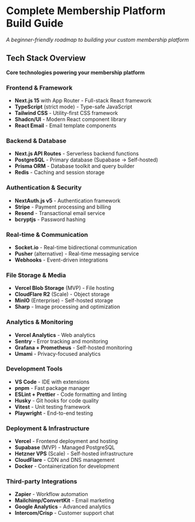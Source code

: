 # Complete Membership Platform Build Guide

_A beginner-friendly roadmap to building your custom membership platform_

## Tech Stack Overview

**Core technologies powering your membership platform**

### Frontend & Framework

- **Next.js 15** with App Router - Full-stack React framework
- **TypeScript** (strict mode) - Type-safe JavaScript
- **Tailwind CSS** - Utility-first CSS framework
- **Shadcn/UI** - Modern React component library
- **React Email** - Email template components

### Backend & Database

- **Next.js API Routes** - Serverless backend functions
- **PostgreSQL** - Primary database (Supabase → Self-hosted)
- **Prisma ORM** - Database toolkit and query builder
- **Redis** - Caching and session storage

### Authentication & Security

- **NextAuth.js v5** - Authentication framework
- **Stripe** - Payment processing and billing
- **Resend** - Transactional email service
- **bcryptjs** - Password hashing

### Real-time & Communication

- **Socket.io** - Real-time bidirectional communication
- **Pusher** (alternative) - Real-time messaging service
- **Webhooks** - Event-driven integrations

### File Storage & Media

- **Vercel Blob Storage** (MVP) - File hosting
- **CloudFlare R2** (Scale) - Object storage
- **MinIO** (Enterprise) - Self-hosted storage
- **Sharp** - Image processing and optimization

### Analytics & Monitoring

- **Vercel Analytics** - Web analytics
- **Sentry** - Error tracking and monitoring
- **Grafana + Prometheus** - Self-hosted monitoring
- **Umami** - Privacy-focused analytics

### Development Tools

- **VS Code** - IDE with extensions
- **pnpm** - Fast package manager
- **ESLint + Prettier** - Code formatting and linting
- **Husky** - Git hooks for code quality
- **Vitest** - Unit testing framework
- **Playwright** - End-to-end testing

### Deployment & Infrastructure

- **Vercel** - Frontend deployment and hosting
- **Supabase** (MVP) - Managed PostgreSQL
- **Hetzner VPS** (Scale) - Self-hosted infrastructure
- **CloudFlare** - CDN and DNS management
- **Docker** - Containerization for development

### Third-party Integrations

- **Zapier** - Workflow automation
- **Mailchimp/ConvertKit** - Email marketing
- **Google Analytics** - Advanced analytics
- **Intercom/Crisp** - Customer support chat
